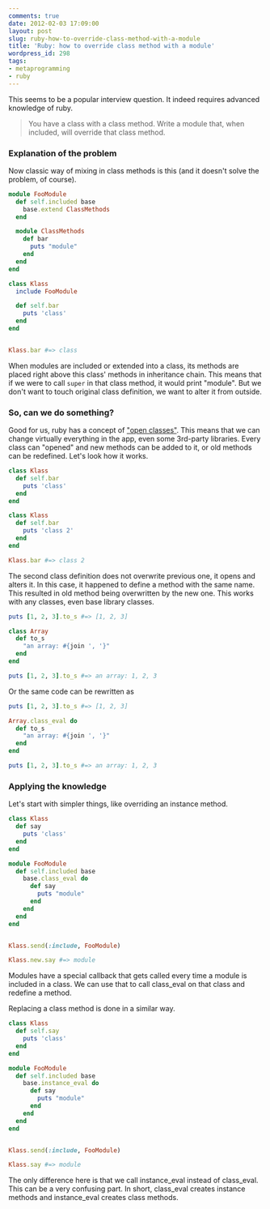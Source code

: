 ```yaml
---
comments: true
date: 2012-02-03 17:09:00
layout: post
slug: ruby-how-to-override-class-method-with-a-module
title: 'Ruby: how to override class method with a module'
wordpress_id: 298
tags:
- metaprogramming
- ruby
---
```


This seems to be a popular interview question. It indeed requires advanced knowledge of ruby.
> You have a class with a class method. Write a module that, when included, will override that class method.

### Explanation of the problem

Now classic way of mixing in class methods is this (and it doesn't solve the problem, of course).

``` ruby
module FooModule
  def self.included base
    base.extend ClassMethods
  end

  module ClassMethods
    def bar
      puts "module"
    end
  end
end

class Klass
  include FooModule

  def self.bar
    puts 'class'
  end
end


Klass.bar #=> class
```

When modules are included or extended into a class, its methods are placed right above this class' methods in inheritance chain. This means that if we were to call `super` in that class method, it would print "module". But we don't want to touch original class definition, we want to alter it from outside.

### So, can we do something?

Good for us, ruby has a concept of ["open classes"](http://www.google.ru/search?ix=hca&sourceid=chrome&ie=UTF-8&q=ruby+open+classes). This means that we can change virtually everything in the app, even some 3rd-party libraries. Every class can "opened" and new methods can be added to it, or old methods can be redefined. Let's look how it works.

``` ruby
class Klass
  def self.bar
    puts 'class'
  end
end

class Klass
  def self.bar
    puts 'class 2'
  end
end

Klass.bar #=> class 2
```

The second class definition does not overwrite previous one, it opens and alters it. In this case, it happened to define a method with the same name. This resulted in old method being overwritten by the new one. This works with any classes, even base library classes.

``` ruby
puts [1, 2, 3].to_s #=> [1, 2, 3]

class Array
  def to_s
    "an array: #{join ', '}"
  end
end

puts [1, 2, 3].to_s #=> an array: 1, 2, 3
```

Or the same code can be rewritten as

``` ruby
puts [1, 2, 3].to_s #=> [1, 2, 3]

Array.class_eval do
  def to_s
    "an array: #{join ', '}"
  end
end

puts [1, 2, 3].to_s #=> an array: 1, 2, 3
```

### Applying the knowledge

Let's start with simpler things, like overriding an instance method.

``` ruby
class Klass
  def say
    puts 'class'
  end
end

module FooModule
  def self.included base
    base.class_eval do
      def say
        puts "module"
      end
    end
  end
end


Klass.send(:include, FooModule)

Klass.new.say #=> module
```

Modules have a special callback that gets called every time a module is included in a class. We can use that to call class_eval on that class and redefine a method.

Replacing a class method is done in a similar way.

``` ruby
class Klass
  def self.say
    puts 'class'
  end
end

module FooModule
  def self.included base
    base.instance_eval do
      def say
        puts "module"
      end
    end
  end
end


Klass.send(:include, FooModule)

Klass.say #=> module
```
The only difference here is that we call instance_eval instead of class_eval. This can be a very confusing part. In short, class_eval creates instance methods and instance_eval creates class methods.



